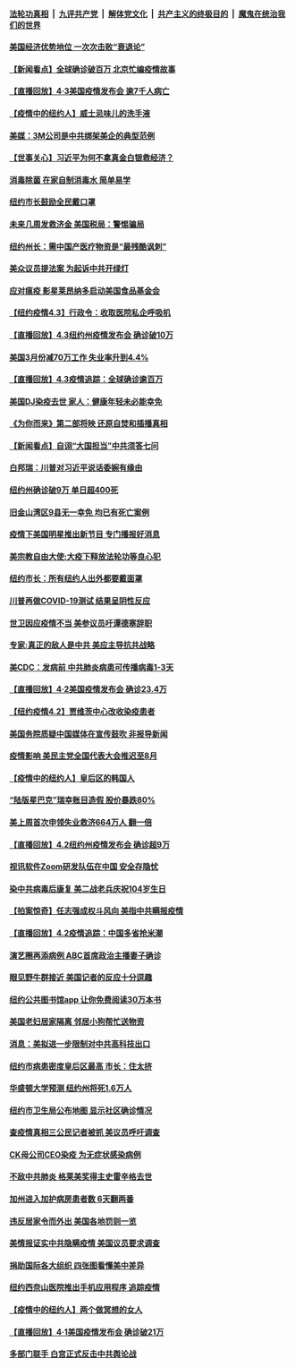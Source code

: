 

####  [法轮功真相](../../../../basic/blob/master/README.md?t=04040830) &nbsp;|&nbsp; [九评共产党](../../../../9ping.md/blob/master/README.md?t=04040830) &nbsp;|&nbsp; [解体党文化](../../../../jtdwh.md/blob/master/README.md?t=04040830)  &nbsp;|&nbsp; [共产主义的终极目的](../../../../gczydzjmd.md/blob/master/README.md?t=04040830) &nbsp;|&nbsp; [魔鬼在统治我们的世界](../../../../mgztzwmdsj.md/blob/master/README.md?t=04040830) 

#### [美国经济优势地位 一次次击败“衰退论”](../pages/nsc412/n12001781.md?t=04040830) 

#### [【新闻看点】全球确诊破百万 北京忙编疫情故事](../pages/nsc412/n12001502.md?t=04040830) 

#### [【直播回放】4·3美国疫情发布会 逾7千人病亡](../pages/nsc412/n12001635.md?t=04040830) 

#### [【疫情中的纽约人】威士忌味儿的洗手液](../pages/nsc412/n12001669.md?t=04040830) 

#### [美媒：3M公司是中共绑架美企的典型范例](../pages/nsc412/n12001604.md?t=04040830) 

#### [【世事关心】习近平为何不拿真金白银救经济？](../pages/nsc412/n12001498.md?t=04040830) 

#### [消毒除菌 在家自制消毒水 简单易学](../pages/nsc412/n12000055.md?t=04040830) 

#### [纽约市长鼓励全民戴口罩](../pages/nsc412/n11999931.md?t=04040830) 

#### [未来几周发救济金 美国税局：警惕骗局](../pages/nsc412/n11999956.md?t=04040830) 

#### [纽约州长：需中国产医疗物资是“最残酷讽刺”](../pages/nsc412/n11999951.md?t=04040830) 

#### [美众议员提法案 为起诉中共开绿灯](../pages/nsc412/n12001189.md?t=04040830) 

#### [应对瘟疫 影星莱昂纳多启动美国食品基金会](../pages/nsc412/n12001069.md?t=04040830) 

#### [【纽约疫情4.3】行政令：收取医院私企呼吸机](../pages/nsc412/n12000660.md?t=04040830) 

#### [【直播回放】4.3纽约州疫情发布会 确诊破10万](../pages/nsc412/n12000925.md?t=04040830) 

#### [美国3月份减70万工作 失业率升到4.4%](../pages/nsc412/n12001034.md?t=04040830) 

#### [【直播回放】4.3疫情追踪：全球确诊逾百万](../pages/nsc412/n12000743.md?t=04040830) 

#### [美国DJ染疫去世 家人：健康年轻未必能幸免](../pages/nsc412/n12000519.md?t=04040830) 

#### [《为你而来》第二部将映 还原自焚和插播真相](../pages/nsc412/n11999351.md?t=04040830) 

#### [【新闻看点】自诩“大国担当”中共须答七问](../pages/nsc412/n11998786.md?t=04040830) 

#### [白邦瑞：川普对习近平说话委婉有缘由](../pages/nsc412/n11998520.md?t=04040830) 

#### [纽约州确诊破9万 单日超400死](../pages/nsc412/n11999962.md?t=04040830) 

#### [旧金山湾区9县无一幸免      均已有死亡案例](../pages/nsc412/n12000031.md?t=04040830) 

#### [疫情下美国明星推出新节目 专门播报好消息](../pages/nsc412/n11999922.md?t=04040830) 

#### [美宗教自由大使:大疫下释放法轮功等良心犯](../pages/nsc412/n11999415.md?t=04040830) 

#### [纽约市长：所有纽约人出外都要戴面罩](../pages/nsc412/n11999443.md?t=04040830) 

#### [川普再做COVID-19测试 结果呈阴性反应](../pages/nsc412/n11999581.md?t=04040830) 

#### [世卫因应疫情不当 美参议员吁谭德塞辞职](../pages/nsc412/n11999215.md?t=04040830) 

#### [专家:真正的敌人是中共 美应主导抗共战略](../pages/nsc412/n11998983.md?t=04040830) 

#### [美CDC：发病前 中共肺炎病患可传播病毒1-3天](../pages/nsc412/n11999264.md?t=04040830) 

#### [【直播回放】4·2美国疫情发布会 确诊23.4万](../pages/nsc412/n11999031.md?t=04040830) 

#### [【纽约疫情4.2】贾维茨中心改收染疫患者](../pages/nsc412/n11997935.md?t=04040830) 

#### [美国务院质疑中国媒体在宣传鼓吹 非报导新闻](../pages/nsc412/n11999040.md?t=04040830) 

#### [疫情影响 美民主党全国代表大会推迟至8月](../pages/nsc412/n11998957.md?t=04040830) 

#### [【疫情中的纽约人】皇后区的韩国人](../pages/nsc412/n11998706.md?t=04040830) 

#### [“陆版星巴克”瑞幸账目造假 股价暴跌80%](../pages/nsc412/n11998502.md?t=04040830) 

#### [美上周首次申领失业救济664万人 翻一倍](../pages/nsc412/n11998503.md?t=04040830) 

#### [【直播回放】4.2纽约州疫情发布会 确诊超9万](../pages/nsc412/n11998249.md?t=04040830) 

#### [视讯软件Zoom研发队伍在中国 安全存隐忧](../pages/nsc412/n11997146.md?t=04040830) 

#### [染中共病毒后康复 美二战老兵庆祝104岁生日](../pages/nsc412/n11997956.md?t=04040830) 

#### [【拍案惊奇】任志强成权斗风向 美指中共瞒报疫情](../pages/nsc412/n11997013.md?t=04040830) 

#### [【直播回放】4.2疫情追踪：中国多省抢米潮](../pages/nsc412/n11997987.md?t=04040830) 

#### [演艺圈再添病例 ABC首席政治主播妻子确诊](../pages/nsc412/n11997713.md?t=04040830) 

#### [眼见野牛群接近 美国记者的反应十分逗趣](../pages/nsc412/n11997676.md?t=04040830) 

#### [纽约公共图书馆app 让你免费阅读30万本书](../pages/nsc412/n11997430.md?t=04040830) 

#### [美国老妇居家隔离 邻居小狗帮忙送物资](../pages/nsc412/n11997114.md?t=04040830) 

#### [消息：美拟进一步限制对中共高科技出口](../pages/nsc412/n11996942.md?t=04040830) 

#### [纽约市病患密度皇后区最高 市长：住太挤](../pages/nsc412/n11997133.md?t=04040830) 

#### [华盛顿大学预测  纽约州将死1.6万人](../pages/nsc412/n11997150.md?t=04040830) 

#### [纽约市卫生局公布地图  显示社区确诊情况](../pages/nsc412/n11997130.md?t=04040830) 

#### [查疫情真相三公民记者被抓 美议员呼吁调查](../pages/nsc412/n11996846.md?t=04040830) 

#### [CK母公司CEO染疫 为无症状感染病例](../pages/nsc412/n11996981.md?t=04040830) 

#### [不敌中共肺炎 格莱美奖得主史雷辛格去世](../pages/nsc412/n11997037.md?t=04040830) 

#### [加州进入加护病房患者数   6天翻两番](../pages/nsc412/n11997126.md?t=04040830) 

#### [违反居家令而外出 美国各地罚则一览](../pages/nsc412/n11996754.md?t=04040830) 

#### [美情报证实中共隐瞒疫情 美国议员要求调查](../pages/nsc412/n11996650.md?t=04040830) 

#### [捐助国际各大组织 四张图看懂美中差异](../pages/nsc412/n11996177.md?t=04040830) 

#### [纽约西奈山医院推出手机应用程序 追踪疫情](../pages/nsc412/n11995940.md?t=04040830) 

#### [【疫情中的纽约人】两个做冥想的女人](../pages/nsc412/n11995980.md?t=04040830) 

#### [【直播回放】4·1美国疫情发布会 确诊破21万](../pages/nsc412/n11996100.md?t=04040830) 

#### [多部门联手 白宫正式反击中共舆论战](../pages/nsc412/n11996230.md?t=04040830) 

